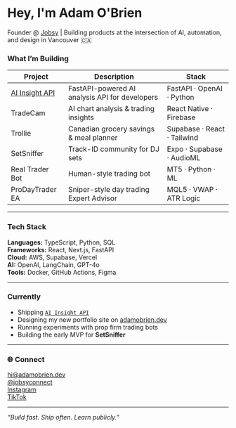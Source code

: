 # Hey, I'm Adam O'Brien

Founder @ [Jobsy](https://jobsy.ie) | Building products at the intersection of AI, automation, and design in Vancouver 🇨🇦  

### What I’m Building
| Project | Description | Stack |
|----------|--------------|--------|
| [AI Insight API](https://github.com/adamobrien-dev/ai-insight-api) | FastAPI-powered AI analysis API for developers | FastAPI · OpenAI · Python |
| TradeCam | AI chart analysis & trading insights | React Native · Firebase |
| Trollie | Canadian grocery savings & meal planner | Supabase · React · Tailwind |
| SetSniffer | Track-ID community for DJ sets | Expo · Supabase · AudioML |
| Real Trader Bot | Human-style trading bot | MT5 · Python · ML |
| ProDayTrader EA | Sniper-style day trading Expert Advisor | MQL5 · VWAP · ATR Logic |

---

### Tech Stack
**Languages:** TypeScript, Python, SQL  
**Frameworks:** React, Next.js, FastAPI  
**Cloud:** AWS, Supabase, Vercel  
**AI:** OpenAI, LangChain, GPT-4o  
**Tools:** Docker, GitHub Actions, Figma  

---

### Currently
-  Shipping [`AI Insight API`](https://github.com/adamobrien-dev/ai-insight-api)
-  Designing my new portfolio site on [adamobrien.dev](https://adamobrien.dev)
-  Running experiments with prop firm trading bots
-  Building the early MVP for **SetSniffer**

---

### 🌐 Connect
hi@adamobrien.dev  
[@jobsyconnect](https://x.com/jobsyconnect)  
[Instagram](https://instagram.com/jobsyconnect)  
[TikTok](https://tiktok.com/@jobsyconnect)

---

 _“Build fast. Ship often. Learn publicly.”_
